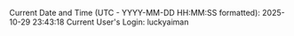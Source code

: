 Current Date and Time (UTC - YYYY-MM-DD HH:MM:SS formatted): 2025-10-29 23:43:18
Current User's Login: luckyaiman
